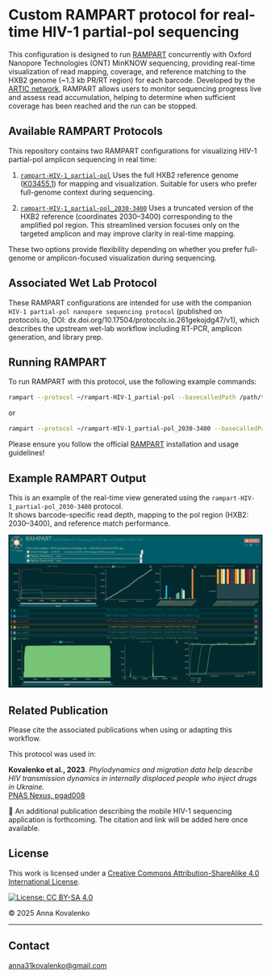 # Custom RAMPART protocol for real-time HIV-1 partial-pol sequencing
This configuration is designed to run [RAMPART](https://github.com/artic-network/rampart?tab=readme-ov-file) concurrently with Oxford Nanopore Technologies (ONT) MinKNOW sequencing, providing real-time visualization of read mapping, coverage, and reference matching to the HXB2 genome (~1.3 kb PR/RT region) for each barcode. Developed by the [ARTIC network](https://github.com/artic-network), RAMPART allows users to monitor sequencing progress live and assess read accumulation, helping to determine when sufficient coverage has been reached and the run can be stopped. 

## Available RAMPART Protocols
This repository contains two RAMPART configurations for visualizing HIV-1 partial-pol amplicon sequencing in real time:

1. [`rampart-HIV-1_partial-pol`](./rampart-HIV-1_partial-pol) 
Uses the full HXB2 reference genome ([K03455.1](https://www.ncbi.nlm.nih.gov/nuccore/K03455.1)) for mapping and visualization. Suitable for users who prefer full-genome context during sequencing.

2. [`rampart-HIV-1_partial-pol_2030-3400`](./rampart-HIV-1_partial-pol_2030-3400) 
Uses a truncated version of the HXB2 reference (coordinates 2030–3400) corresponding to the amplified pol region. This streamlined version focuses only on the targeted amplicon and may improve clarity in real-time mapping.

These two options provide flexibility depending on whether you prefer full-genome or amplicon-focused visualization during sequencing.

## Associated Wet Lab Protocol
These RAMPART configurations are intended for use with the companion `HIV-1 partial-pol nanopore sequencing protocol` (published on protocols.io, DOI: dx.doi.org/10.17504/protocols.io.261gekojdg47/v1), which describes the upstream wet-lab workflow including RT-PCR, amplicon generation, and library prep.

## Running RAMPART 

To run RAMPART with this protocol, use the following example commands:

```bash
rampart --protocol ~/rampart-HIV-1_partial-pol --basecalledPath /path/to/fastq_pass/folder/
```
or
```bash
rampart --protocol ~/rampart-HIV-1_partial-pol_2030-3400 --basecalledPath /path/to/fastq_pass/folder/
```
Please ensure you follow the official [RAMPART](https://github.com/artic-network/rampart?tab=readme-ov-file) installation and usage guidelines! 

## Example RAMPART Output
This is an example of the real-time view generated using the `rampart-HIV-1_partial-pol_2030-3400` protocol.  
It shows barcode-specific read depth, mapping to the pol region (HXB2: 2030–3400), and reference match performance.

![RAMPART Output](rampart_overview.png)

## Related Publication
Please cite the associated publications when using or adapting this workflow.

This protocol was used in:

**Kovalenko et al., 2023**. *Phylodynamics and migration data help describe HIV transmission dynamics in internally displaced people who inject drugs in Ukraine.*  
[PNAS Nexus, pgad008](https://doi.org/10.1093/pnasnexus/pgad008)

📌 An additional publication describing the mobile HIV-1 sequencing application is forthcoming. The citation and link will be added here once available.


## License

This work is licensed under a [Creative Commons Attribution-ShareAlike 4.0 International License](https://creativecommons.org/licenses/by-sa/4.0/).

[![License: CC BY-SA 4.0](https://licensebuttons.net/l/by-sa/4.0/88x31.png)](https://creativecommons.org/licenses/by-sa/4.0/)

© 2025 Anna Kovalenko

---

## Contact

[anna31kovalenko@gmail.com](mailto:anna31kovalenko@gmail.com)

